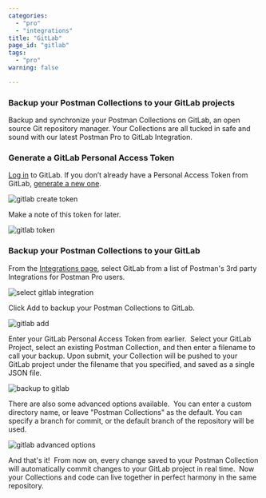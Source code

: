 ```yaml
---
categories:
  - "pro"
  - "integrations"
title: "GitLab"
page_id: "gitlab"
tags: 
  - "pro"
warning: false

---
```


### Backup your Postman Collections to your GitLab projects

Backup and synchronize your Postman Collections on GitLab, an open source Git repository manager. Your Collections are all tucked in safe and sound with our latest Postman Pro to GitLab Integration.

### Generate a GitLab Personal Access Token

[Log in](https://gitlab.com/) to GitLab. If you don’t already have a Personal Access Token from GitLab, [generate a new one](https://gitlab.com/profile/personal_access_tokens).  

![gitlab create token](https://s3.amazonaws.com/postman-static-getpostman-com/postman-docs/gitlab_create.png)

Make a note of this token for later.

![gitlab token](https://s3.amazonaws.com/postman-static-getpostman-com/postman-docs/gitlab_token.png)

### Backup your Postman Collections to your GitLab

From the [Integrations page](https://app.getpostman.com/dashboard/integrations), select GitLab from a list of Postman's 3rd party Integrations for Postman Pro users.

![select gitlab integration](https://s3.amazonaws.com/postman-static-getpostman-com/postman-docs/gitlabINT.png)

Click Add to backup your Postman Collections to GitLab.

![gitlab add](https://s3.amazonaws.com/postman-static-getpostman-com/postman-docs/gitlab_add.png)

Enter your GitLab Personal Access Token from earlier.  Select your GitLab Project, select an existing Postman Collection, and then enter a filename to call your backup. Upon submit, your Collection will be pushed to your GitLab project under the filename that you specified, and saved as a single JSON file.

![backup to gitlab](https://s3.amazonaws.com/postman-static-getpostman-com/postman-docs/gitlab_backup.png)

There are also some advanced options available.  You can enter a custom directory name, or leave "Postman Collections" as the default. You can specify a branch for commit, or the default branch of the repository will be used.

![gitlab advanced options](https://s3.amazonaws.com/postman-static-getpostman-com/postman-docs/gitlab_advanced.png)

And that's it!  From now on, every change saved to your Postman Collection will automatically commit changes to your GitLab project in real time.  Now your Collections and code can live together in perfect harmony in the same repository.
